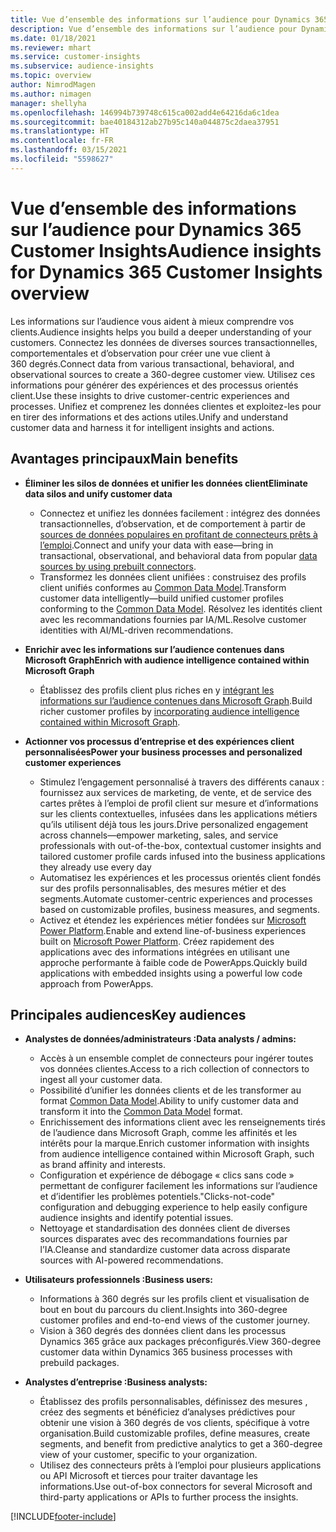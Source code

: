 ```yaml
---
title: Vue d’ensemble des informations sur l’audience pour Dynamics 365 Customer Insights
description: Vue d’ensemble des informations sur l’audience pour Dynamics 365 Customer Insights.
ms.date: 01/18/2021
ms.reviewer: mhart
ms.service: customer-insights
ms.subservice: audience-insights
ms.topic: overview
author: NimrodMagen
ms.author: nimagen
manager: shellyha
ms.openlocfilehash: 146994b739748c615ca002add4e64216da6c1dea
ms.sourcegitcommit: bae40184312ab27b95c140a044875c2daea37951
ms.translationtype: HT
ms.contentlocale: fr-FR
ms.lasthandoff: 03/15/2021
ms.locfileid: "5598627"
---
```

# <a name="audience-insights-for-dynamics-365-customer-insights-overview"></a><span data-ttu-id="365a1-103">Vue d’ensemble des informations sur l’audience pour Dynamics 365 Customer Insights</span><span class="sxs-lookup"><span data-stu-id="365a1-103">Audience insights for Dynamics 365 Customer Insights overview</span></span>

<span data-ttu-id="365a1-104">Les informations sur l’audience vous aident à mieux comprendre vos clients.</span><span class="sxs-lookup"><span data-stu-id="365a1-104">Audience insights helps you build a deeper understanding of your customers.</span></span> <span data-ttu-id="365a1-105">Connectez les données de diverses sources transactionnelles, comportementales et d’observation pour créer une vue client à 360 degrés.</span><span class="sxs-lookup"><span data-stu-id="365a1-105">Connect data from various transactional, behavioral, and observational sources to create a 360-degree customer view.</span></span> <span data-ttu-id="365a1-106">Utilisez ces informations pour générer des expériences et des processus orientés client.</span><span class="sxs-lookup"><span data-stu-id="365a1-106">Use these insights to drive customer-centric experiences and processes.</span></span> <span data-ttu-id="365a1-107">Unifiez et comprenez les données clientes et exploitez-les pour en tirer des informations et des actions utiles.</span><span class="sxs-lookup"><span data-stu-id="365a1-107">Unify and understand customer data and harness it for intelligent insights and actions.</span></span>

## <a name="main-benefits"></a><span data-ttu-id="365a1-108">Avantages principaux</span><span class="sxs-lookup"><span data-stu-id="365a1-108">Main benefits</span></span> 

- <span data-ttu-id="365a1-109">**Éliminer les silos de données et unifier les données client**</span><span class="sxs-lookup"><span data-stu-id="365a1-109">**Eliminate data silos and unify customer data**</span></span>

  - <span data-ttu-id="365a1-110">Connectez et unifiez les données facilement : intégrez des données transactionnelles, d’observation, et de comportement à partir de [sources de données populaires en profitant de connecteurs prêts à l’emploi](data-sources.md).</span><span class="sxs-lookup"><span data-stu-id="365a1-110">Connect and unify your data with ease—bring in transactional, observational, and behavioral data from popular [data sources by using prebuilt connectors](data-sources.md).</span></span>
  - <span data-ttu-id="365a1-111">Transformez les données client unifiées : construisez des profils client unifiés conformes au [Common Data Model](/common-data-model/).</span><span class="sxs-lookup"><span data-stu-id="365a1-111">Transform customer data intelligently—build unified customer profiles conforming to the [Common Data Model](/common-data-model/).</span></span> <span data-ttu-id="365a1-112">Résolvez les identités client avec les recommandations fournies par IA/ML.</span><span class="sxs-lookup"><span data-stu-id="365a1-112">Resolve customer identities with AI/ML-driven recommendations.</span></span>

- <span data-ttu-id="365a1-113">**Enrichir avec les informations sur l’audience contenues dans Microsoft Graph**</span><span class="sxs-lookup"><span data-stu-id="365a1-113">**Enrich with audience intelligence contained within Microsoft Graph**</span></span>

  - <span data-ttu-id="365a1-114">Établissez des profils client plus riches en y [intégrant les informations sur l’audience contenues dans Microsoft Graph](enrichment-microsoft-graph.md).</span><span class="sxs-lookup"><span data-stu-id="365a1-114">Build richer customer profiles by [incorporating audience intelligence contained within Microsoft Graph](enrichment-microsoft-graph.md).</span></span>  

- <span data-ttu-id="365a1-115">**Actionner vos processus d’entreprise et des expériences client personnalisées**</span><span class="sxs-lookup"><span data-stu-id="365a1-115">**Power your business processes and personalized customer experiences**</span></span>

  - <span data-ttu-id="365a1-116">Stimulez l’engagement personnalisé à travers des différents canaux : fournissez aux services de marketing, de vente, et de service des cartes prêtes à l’emploi de profil client sur mesure et d’informations sur les clients contextuelles, infusées dans les applications métiers qu’ils utilisent déjà tous les jours.</span><span class="sxs-lookup"><span data-stu-id="365a1-116">Drive personalized engagement across channels—empower marketing, sales, and service professionals with out-of-the-box, contextual customer insights and tailored customer profile cards infused into the business applications they already use every day</span></span>
  - <span data-ttu-id="365a1-117">Automatisez les expériences et les processus orientés client fondés sur des profils personnalisables, des mesures métier et des segments.</span><span class="sxs-lookup"><span data-stu-id="365a1-117">Automate customer-centric experiences and processes based on customizable profiles, business measures, and segments.</span></span>
  - <span data-ttu-id="365a1-118">Activez et étendez les expériences métier fondées sur [Microsoft Power Platform](https://powerplatform.microsoft.com/).</span><span class="sxs-lookup"><span data-stu-id="365a1-118">Enable and extend line-of-business experiences built on [Microsoft Power Platform](https://powerplatform.microsoft.com/).</span></span> <span data-ttu-id="365a1-119">Créez rapidement des applications avec des informations intégrées en utilisant une approche performante à faible code de PowerApps.</span><span class="sxs-lookup"><span data-stu-id="365a1-119">Quickly build applications with embedded insights using a powerful low code approach from PowerApps.</span></span>  

## <a name="key-audiences"></a><span data-ttu-id="365a1-120">Principales audiences</span><span class="sxs-lookup"><span data-stu-id="365a1-120">Key audiences</span></span>

- <span data-ttu-id="365a1-121">**Analystes de données/administrateurs :**</span><span class="sxs-lookup"><span data-stu-id="365a1-121">**Data analysts / admins:**</span></span>

  - <span data-ttu-id="365a1-122">Accès à un ensemble complet de connecteurs pour ingérer toutes vos données clientes.</span><span class="sxs-lookup"><span data-stu-id="365a1-122">Access to a rich collection of connectors to ingest all your customer data.</span></span>
  - <span data-ttu-id="365a1-123">Possibilité d’unifier les données clients et de les transformer au format [Common Data Model](/common-data-model/).</span><span class="sxs-lookup"><span data-stu-id="365a1-123">Ability to unify customer data and transform it into the [Common Data Model](/common-data-model/) format.</span></span>
  - <span data-ttu-id="365a1-124">Enrichissement des informations client avec les renseignements tirés de l’audience dans Microsoft Graph, comme les affinités et les intérêts pour la marque.</span><span class="sxs-lookup"><span data-stu-id="365a1-124">Enrich customer information with insights from audience intelligence contained within Microsoft Graph, such as brand affinity and interests.</span></span>
  - <span data-ttu-id="365a1-125">Configuration et expérience de débogage « clics sans code » permettant de configurer facilement les informations sur l’audience et d’identifier les problèmes potentiels.</span><span class="sxs-lookup"><span data-stu-id="365a1-125">"Clicks-not-code" configuration and debugging experience to help easily configure audience insights and identify potential issues.</span></span>
  - <span data-ttu-id="365a1-126">Nettoyage et standardisation des données client de diverses sources disparates avec des recommandations fournies par l’IA.</span><span class="sxs-lookup"><span data-stu-id="365a1-126">Cleanse and standardize customer data across disparate sources with AI-powered recommendations.</span></span>  

- <span data-ttu-id="365a1-127">**Utilisateurs professionnels :**</span><span class="sxs-lookup"><span data-stu-id="365a1-127">**Business users:**</span></span>

  - <span data-ttu-id="365a1-128">Informations à 360 degrés sur les profils client et visualisation de bout en bout du parcours du client.</span><span class="sxs-lookup"><span data-stu-id="365a1-128">Insights into 360-degree customer profiles and end-to-end views of the customer journey.</span></span>
  - <span data-ttu-id="365a1-129">Vision à 360 degrés des données client dans les processus Dynamics 365 grâce aux packages préconfigurés.</span><span class="sxs-lookup"><span data-stu-id="365a1-129">View 360-degree customer data within Dynamics 365 business processes with prebuild packages.</span></span>

- <span data-ttu-id="365a1-130">**Analystes d’entreprise :**</span><span class="sxs-lookup"><span data-stu-id="365a1-130">**Business analysts:**</span></span>

  - <span data-ttu-id="365a1-131">Établissez des profils personnalisables, définissez des mesures , créez des segments et bénéficiez d’analyses prédictives pour obtenir une vision à 360 degrés de vos clients, spécifique à votre organisation.</span><span class="sxs-lookup"><span data-stu-id="365a1-131">Build customizable profiles, define measures, create segments, and benefit from predictive analytics to get a 360-degree view of your customer, specific to your organization.</span></span>  
  - <span data-ttu-id="365a1-132">Utilisez des connecteurs prêts à l’emploi pour plusieurs applications ou API Microsoft et tierces pour traiter davantage les informations.</span><span class="sxs-lookup"><span data-stu-id="365a1-132">Use out-of-box connectors for several Microsoft and third-party applications or APIs to further process the insights.</span></span>


[!INCLUDE[footer-include](../includes/footer-banner.md)]